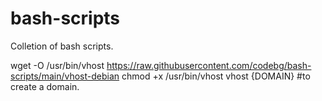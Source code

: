 # bash-scripts
Colletion of bash scripts.

wget -O /usr/bin/vhost https://raw.githubusercontent.com/codebg/bash-scripts/main/vhost-debian
chmod +x /usr/bin/vhost 
vhost {DOMAIN} #to create a domain. 
